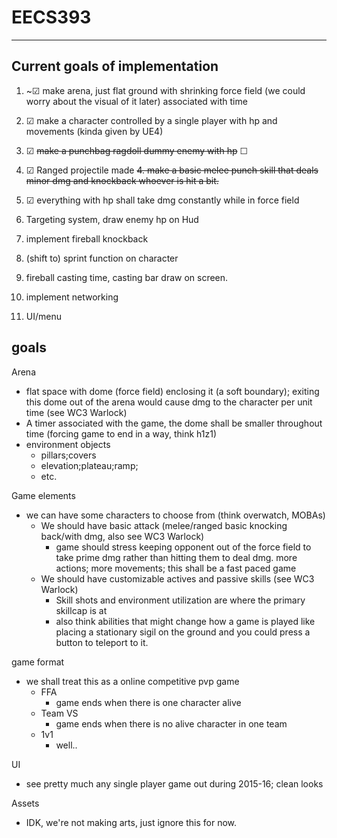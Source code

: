 # EECS393

---
Current goals of implementation
--- 

1. ~☑ make arena, just flat ground with shrinking force field (we could worry about the visual of it later) associated with time 
2. ☑ make a character controlled by a single player with hp and movements (kinda given by UE4)
3. ☑ ~~make a punchbag ragdoll dummy enemy with hp~~ ☐
4. ☑ Ranged projectile made ~~4. make a basic melee punch skill that deals minor dmg and knockback whoever is hit a bit.~~
5. ☑ everything with hp shall take dmg constantly while in force field


6. Targeting system, draw enemy hp on Hud
7. implement fireball knockback
8. (shift to) sprint function on character
9. fireball casting time, casting bar draw on screen.
100. implement networking 
65535. UI/menu 





goals
---
Arena
- flat space with dome (force field) enclosing it (a soft boundary); exiting this dome out of the arena would cause dmg to the character per unit time (see WC3 Warlock)
- A timer associated with the game, the dome shall be smaller throughout time (forcing game to end in a way, think h1z1)
- environment objects
  - pillars;covers
  - elevation;plateau;ramp;
  - etc.

Game elements
- we can have some characters to choose from (think overwatch, MOBAs)
  - We should have basic attack (melee/ranged basic knocking back/with dmg, also see WC3 Warlock)
    - game should stress keeping opponent out of the force field to take prime dmg rather than hitting them to deal dmg.
    more actions; more movements; this shall be a fast paced game
  - We should have customizable actives and passive skills (see WC3 Warlock)
    - Skill shots and environment utilization are where the primary skillcap is at
    - also think abilities that might change how a game is played
    like placing a stationary sigil on the ground and you could press a button to teleport to it. 


game format
- we shall treat this as a online competitive pvp game
  - FFA
    - game ends when there is one character alive
  - Team VS
    - game ends when there is no alive character in one team
  - 1v1
    - well.. 
  
UI
- see pretty much any single player game out during 2015-16; clean looks 

Assets
- IDK, we're not making arts, just ignore this for now.
  
